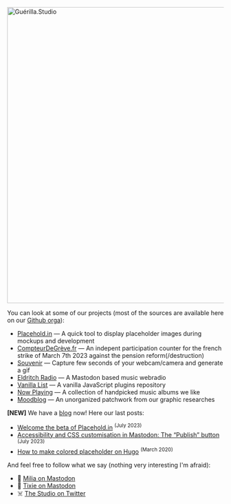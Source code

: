 <img width="687" alt="Guérilla.Studio" style="max-width: 100%;" src="https://github.com/GuerillaHQ/.github/assets/2143796/da5dabd0-803b-4d81-8ffd-8145f1024953">

You can look at some of our projects (most of the sources are available here on our [Github orga](https://github.com/GuerillaHQ)):

*   [Placehold.in](https://placehold.in) — A quick tool to display placeholder images during mockups and development
*   [CompteurDeGrève.fr](https://compteurdegreve.fr) — An indepent participation counter for the french strike of March 7th 2023 against the pension reform(/destruction)
*   [Souvenir](https://souvenir.cam) — Capture few seconds of your webcam/camera and generate a gif
*   [Eldritch Radio](https://radio.eldritch.cafe) — A Mastodon based music webradio
*   [Vanilla List](https://vanillalist.top) — A vanilla JavaScript plugins repository
*   [Now Playing](https://music.guerilla.studio) — A collection of handpicked music albums we like
*   [Moodblog](https://inspiration.guerilla.studio) — An unorganized patchwork from our graphic researches

**\[NEW\]** We have a [blog](https://guerilla.studio/blog/?from=gh-readme-guerilla) now! Here our last posts:

* [Welcome the beta of Placehold.in](https://guerilla.studio/blog/welcome-placeholdin-beta/?from=gh-readme-guerilla) <sup>(July 2023)</sup>
* [Accessibility and CSS customisation in Mastodon: The “Publish” button](https://guerilla.studio/blog/accessibility-css-customisation-mastodon-publish-button/?from=gh-readme-guerilla) <sup>(July 2023)</sup>
* [How to make colored placeholder on Hugo](https://guerilla.studio/blog/make-colored-placeholder-hugo/?from=gh-readme-guerilla) <sup>(March 2020)</sup>

And feel free to follow what we say (nothing very interesting I'm afraid):

*   🐘 [Milia on Mastodon](https://mastodon.guerilla.studio/@milia)
*   🐘 [Tixie on Mastodon](https://mastodon.guerilla.studio/@tixie)
*   ☠️ [The Studio on Twitter](https://twitter.com/GuerillaHQ)
